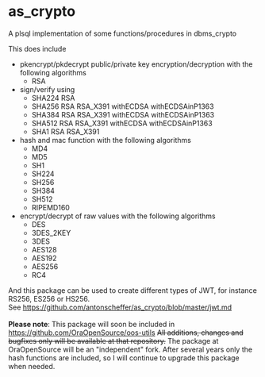 # as_crypto
A plsql implementation of some functions/procedures in dbms_crypto

This does include
* pkencrypt/pkdecrypt public/private key encryption/decryption with the following algorithms
  - RSA
* sign/verify using
  - SHA224 RSA
  - SHA256 RSA RSA_X391 withECDSA withECDSAinP1363
  - SHA384 RSA RSA_X391 withECDSA withECDSAinP1363
  - SHA512 RSA RSA_X391 withECDSA withECDSAinP1363
  - SHA1   RSA RSA_X391
* hash and mac function with the following algorithms
  - MD4
  - MD5
  - SH1
  - SH224
  - SH256
  - SH384
  - SH512
  - RIPEMD160
* encrypt/decrypt of raw values with the following algorithms
  - DES
  - 3DES_2KEY
  - 3DES
  - AES128
  - AES192
  - AES256
  - RC4

And this package can be used to create different types of JWT, for instance RS256, ES256 or HS256.<br/>See https://github.com/antonscheffer/as_crypto/blob/master/jwt.md<br/><br/> 
**Please note**:
This package will soon be included in https://github.com/OraOpenSource/oos-utils
~~All additions, changes and bugfixes only will be available at that repository.~~ The package at OraOpenSource will be an "independent" fork. After several years only the hash functions are included, so I will continue to upgrade this package when needed.

